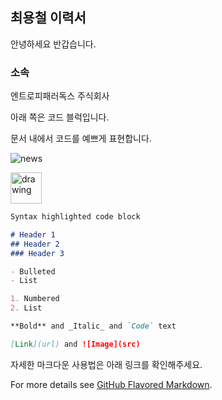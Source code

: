 ## 최용철 이력서

안녕하세요 반갑습니다.

### 소속

엔트로피패러독스 주식회사

아래 쪽은 코드 블럭입니다.

문서 내에서 코드를 예쁘게 표현합니다.













![news](https://imgnews.pstatic.net/image/003/2021/09/06/NISI20210902_0017905800_web_20210902154624_20210906145907028.jpg?type=w647)

<img src="https://imgnews.pstatic.net/image/003/2021/09/06/NISI20210902_0017905800_web_20210902154624_20210906145907028.jpg?type=w647" alt="drawing" width="50"/>

```markdown
Syntax highlighted code block

# Header 1
## Header 2
### Header 3

- Bulleted
- List

1. Numbered
2. List

**Bold** and _Italic_ and `Code` text

[Link](url) and ![Image](src)
```

자세한 마크다운 사용법은 아래 링크를 확인해주세요.

For more details see [GitHub Flavored Markdown](https://guides.github.com/features/mastering-markdown/).
